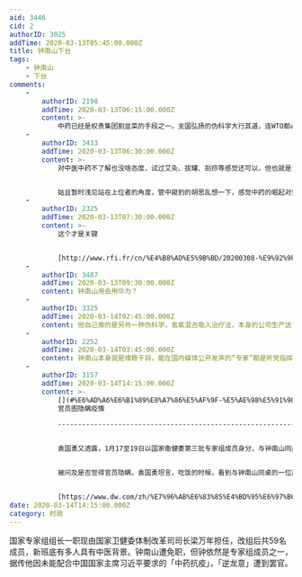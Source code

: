 ```yaml
---
aid: 3446
cid: 2
authorID: 3025
addTime: 2020-03-13T05:45:00.000Z
title: 钟南山下台
tags:
    - 钟南山
    - 下台
comments:
    -
        authorID: 2198
        addTime: 2020-03-13T06:15:00.000Z
        content: >-
            中药已经是权贵集团割韭菜的手段之一。支国弘扬的伪科学大行其道，连WTO都必须给其开刀让路，本后操纵这一切的利益家族有没有可能就是包子家族本身。
    -
        authorID: 3433
        addTime: 2020-03-13T06:30:00.000Z
        content: >-
            对中医中药不了解也没啥态度，试过艾灸、拔罐、刮痧等感觉还可以，但也就是当作放松而已。


            姑且暂时浅见站在上位者的角度，管中窥豹的胡思乱想一下，感觉中药的崛起对整个国家来说是多了个大IP，还是那种中国能掌握在自己手里有绝对话语权的大IP。毕竟中国想要获得在这个世界上更大的影响力，那就需要更多的类似中药、汉字、熊猫等等的好掌控的影响力来源，类比美国的好莱坞、英国的天文台等等。所以不管真假，肯定要尽可能的推广中药，把未来中国的科研经费搞出来的医学成果都往中药上靠拢，从而增加中药的影响力，也都不难理解了。
    -
        authorID: 2325
        addTime: 2020-03-13T07:30:00.000Z
        content: >-
            这个才是关键


            [http://www.rfi.fr/cn/%E4%B8%AD%E5%9B%BD/20200308-%E9%92%9F%E5%8D%97%E5%B1%B1%E5%8F%88%E5%8F%91%E5%A3%B0-%E5%81%87%E5%A6%82%E6%97%A95%E5%A4%A9%E5%B0%81%E5%9F%8E](http://www.rfi.fr/cn/%E4%B8%AD%E5%9B%BD/20200308-%E9%92%9F%E5%8D%97%E5%B1%B1%E5%8F%88%E5%8F%91%E5%A3%B0-%E5%81%87%E5%A6%82%E6%97%A95%E5%A4%A9%E5%B0%81%E5%9F%8E)
    -
        authorID: 3487
        addTime: 2020-03-13T09:30:00.000Z
        content: 钟南山用会用华为？
    -
        authorID: 3325
        addTime: 2020-03-14T02:45:00.000Z
        content: 他自己推的是另外一种伪科学，氢氧混合吸入治疗法，本身的公司生产这个机器。是不是异端比异教徒更可恨？
    -
        authorID: 2252
        addTime: 2020-03-14T03:45:00.000Z
        content: 钟南山本身就是维稳干将，能在国内媒体公开发声的“专家”都是听党指挥、配合党的宣传的，他们的话已经不可能客观真实了。
    -
        authorID: 3157
        addTime: 2020-03-14T14:15:00.000Z
        content: >-
            [](#%E6%AD%A6%E6%B1%89%E8%A7%86%E5%AF%9F-%E5%AE%98%E5%91%98%E5%9B%BE%E9%9A%90%E7%9E%92%E7%96%AB%E6%83%85)武汉视察
            官员图隐瞒疫情

            ---------------------------------------------------------------------------------------------------------------------


            袁国勇又透露，1月17至19日以国家衞健委第三批专家组成员身分，与钟南山同赴武汉视察疫情，所到之处可能“都是示范单位”，来自湖北省和武汉市衞健委丶武汉疾控中心及当地医院等人士提供的答案“似乎已经准备好”；**锺南山多次尖锐追问下**，才得知有神经外科病人感染了14名医护，但相关人员仍强调“那些医护人员并没有确诊”。


            被问及是否觉得官员隐瞒，袁国勇坦言，吃饭的时候，看到与钟南山同桌的一位副市长“面色好差，心情沉重，他们那时候应该已经知道出大事了”，但他们一直在强调，试剂盒是刚刚才下发到武汉，“没测试就没法确诊”。


            [https://www.dw.com/zh/%E7%96%AB%E6%83%85%E4%BD%95%E6%97%B6%E4%BA%86%E8%A2%81%E5%9B%BD%E5%8B%87%E8%AF%B4%E4%B8%8D%E4%BC%9A%E5%AE%8C/a-52691213](https://www.dw.com/zh/%E7%96%AB%E6%83%85%E4%BD%95%E6%97%B6%E4%BA%86%E8%A2%81%E5%9B%BD%E5%8B%87%E8%AF%B4%E4%B8%8D%E4%BC%9A%E5%AE%8C/a-52691213)
date: 2020-03-14T14:15:00.000Z
category: 时政
---
```


国家专家组组长一职现由国家卫健委体制改革司司长梁万年担任，改组后共59名成员，新班底有多人具有中医背景。钟南山遭免职，但钟依然是专家组成员之一，据传他因未能配合中国国家主席习近平要求的「中药抗疫」，「逆龙意」遭到罢官。
